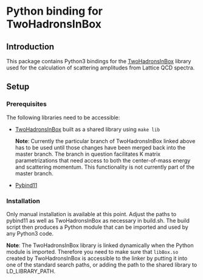 # Python binding for TwoHadronsInBox

## Introduction

This package contains Python3 bindings for the [TwoHadronsInBox](https://github.com/ebatz/TwoHadronsInBox) library used for the calculation of scattering amplitudes from Lattice QCD spectra.

## Setup
### Prerequisites

The following libraries need to be accessible:

* [TwoHadronsInBox](https://github.com/ebatz/TwoHadronsInBox/tree/qSqDependence) built as a shared library using `make lib`

   **Note**: Currently the particular branch of TwoHadronsInBox linked above has to be used until those changes have been merged back into the master branch. The branch in question facilitates K matrix parametrizations that need access to both the center-of-mass energy and scattering momentum. This functionality is not currently part of the master branch.
* [Pybind11](https://github.com/pybind/pybind11)

### Installation

Only manual installation is available at this point. Adjust the paths to pybind11 as well as TwoHadronsInBox as necessary in build.sh. The build script then produces a Python module that can be imported and used by any Python3 code.

**Note**: The TwoHadronsInBox library is linked dynamically when the Python module is imported. Therefore you need to make sure that `libBox.so` created by TwoHadronsInBox is accessible to the linker by putting it into one of the standard search paths, or adding the path to the shared library to LD\_LIBRARY\_PATH.
